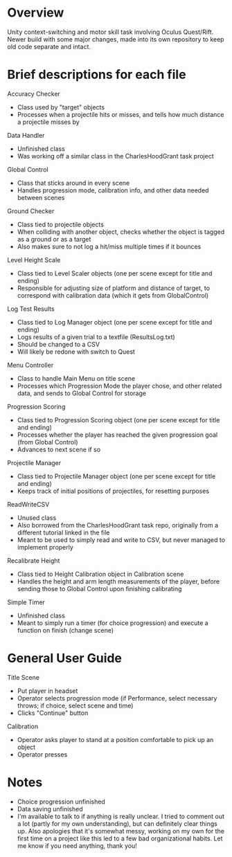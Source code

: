 # Overview
 Unity context-switching and motor skill task involving Oculus Quest/Rift.
 Newer build with some major changes, made into its own repository to keep 
 old code separate and intact.
 
# Brief descriptions for each file

Accuracy Checker
- Class used by "target" objects
- Processes when a projectile hits or misses, and tells how much distance a projectile misses by

Data Handler
- Unfinished class
- Was working off a similar class in the CharlesHoodGrant task project

Global Control
- Class that sticks around in every scene
- Handles progression mode, calibration info, and other data needed between scenes

Ground Checker
- Class tied to projectile objects
- When colliding with another object, checks whether the object is tagged as a ground or as a target
- Also makes sure to not log a hit/miss multiple times if it bounces

Level Height Scale
- Class tied to Level Scaler objects (one per scene except for title and ending)
- Responsible for adjusting size of platform and distance of target, to correspond with calibration data (which it gets from GlobalControl)

Log Test Results
- Class tied to Log Manager object (one per scene except for title and ending)
- Logs results of a given trial to a textfile (ResultsLog.txt)
- Should be changed to a CSV
- Will likely be redone with switch to Quest

Menu Controller
- Class to handle Main Menu on title scene
- Processes which Progression Mode the player chose, and other related data, and sends to Global Control for storage

Progression Scoring
- Class tied to Progression Scoring object (one per scene except for title and ending)
- Processes whether the player has reached the given progression goal (from Global Control)
- Advances to next scene if so

Projectile Manager
- Class tied to Projectile Manager object (one per scene except for title and ending)
- Keeps track of initial positions of projectiles, for resetting purposes

ReadWriteCSV
- Unused class
- Also borrowed from the CharlesHoodGrant task repo, originally from a different tutorial linked in the file
- Meant to be used to simply read and write to CSV, but never managed to implement properly

Recalibrate Height
- Class tied to Height Calibration object in Calibration scene
- Handles the height and arm length measurements of the player, before sending those to Global Control upon finishing calibrating

Simple Timer
- Unfinished class
- Meant to simply run a timer (for choice progression) and execute a function on finish (change scene)

# General User Guide
Title Scene
- Put player in headset
- Operator selects progression mode (if Performance, select necessary throws; if choice, select scene and time)
- Clicks "Continue" button

Calibration
- Operator asks player to stand at a position comfortable to pick up an object
- Operator presses 

# Notes
- Choice progression unfinished
- Data saving unfinished
- I'm available to talk to if anything is really unclear. I tried to comment out a lot (partly for my own understanding), but can definitely clear things up. Also apologies that it's somewhat messy, working on my own for the first time on a project like this led to a few bad organizational habits. Let me know if you need anything, thank you!
